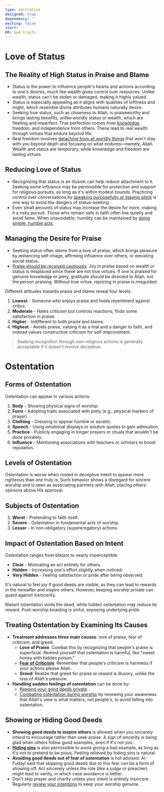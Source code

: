 ```yaml
---
type: initiative
designed: true
dependency: ''
waiting: false
start: ''
KR: bad traits
---
```


# Love of Status

## The Reality of High Status in Praise and Blame

* Status is the power to influence people's hearts and actions according to one's desires, much like wealth gives control over resources. Unlike wealth, status can't be stolen or damaged, making it highly valued.
* Status is especially appealing as it aligns with qualities of loftiness and might, which resemble divine attributes humans naturally desire.
* Seeking true status, such as closeness to Allah, is praiseworthy and brings lasting benefits, unlike worldly status or wealth, which are fleeting and imperfect. True perfection comes from [knowledge](Processes/Build%20knowledge%20in%20free%20time.md), freedom, and independence from others. These lead to real wealth through virtues that endure beyond life.
* Real freedom involves [detaching from all worldly things](Processes/Pride%20and%20lesser%20blessings%20-%20accept%20but%20disregard%20them.md) that won't stay with you beyond death and focusing on what endures—namely, Allah. Wealth and status are temporary, while knowledge and freedom are lasting virtues.

## Reducing Love of Status

* Recognizing that status is an illusion can help reduce attachment to it. Seeking some influence may be permissible for protection and support for religious pursuits, as long as it's within modest bounds. Practicing control over conversations by [speaking purposefully or staying silent](Processes/Speak%20purposefully%20or%20maintain%20silence.md) is one way to avoid the dangers of status-seeking.
* Even small amounts of status may increase the desire for more, making it a risky pursuit. Those who remain safe in faith often live quietly and avoid fame. When unavoidable, humility can be maintained by [doing simple, humble acts](Processes/Reduce%20fame%20by%20performing%20unsavory%20acts.md).

## Managing the Desire for Praise

* Seeking status often stems from a love of praise, which brings pleasure by enhancing self-image, affirming influence over others, or elevating social status.
* [Praise should be received cautiously](Processes/Moderation%20in%20Praise%20and%20Questioning.md). Joy in praise based on wealth or status is misplaced since these are not true virtues. If one is praised for genuine knowledge or piety, gratitude should be directed to Allah, not the person praising. Without true virtue, rejoicing in praise is misguided.

Different attitudes towards praise and blame reveal four levels:

1. **Lowest** - Someone who enjoys praise and holds resentment against critics.
2. **Moderate** - Hates criticism but controls reactions; finds some satisfaction in praise.
3. **Higher** - Indifferent to both praise and blame.
4. **Highest** - Avoids praise, valuing it as a trial and a danger to faith, and instead values constructive criticism for self-improvement.

> Seeking recognition through non-religious actions is generally acceptable if it doesn't involve deception.

# Ostentation

## Forms of Ostentation

Ostentation can appear in various actions:

1. **Body** - Showing physical signs of worship.
2. **Form** - Adopting traits associated with piety (e.g., physical markers of prayer).
3. **Clothing** - Dressing to appear humble or ascetic.
4. **Speech** - Using emotional displays or wisdom quotes to gain admiration.
5. **Practice** - Publicly engaging in longer prayers or rituals that wouldn't be done privately.
6. **Influence** - Mentioning associations with teachers or scholars to boost reputation.

## Levels of Ostentation

Ostentation is worse when rooted in deceptive intent to appear more righteous than one truly is. Such behavior shows a disregard for sincere worship and is seen as associating partners with Allah, placing others' opinions above His approval.

## Subjects of Ostentation

1. **Worst** - Pretending to faith itself.
2. **Severe** - Ostentation in fundamental acts of worship.
3. **Lesser** - In non-obligatory (supererogatory) actions.

## Impact of Ostentation Based on Intent

Ostentation ranges from blatant to nearly imperceptible:

* **Clear** - Motivating an act entirely for others.
* **Hidden** - Increasing one's effort slightly when noticed.
* **Very Hidden** - Feeling satisfaction or pride after being observed.

It's natural to feel joy if good deeds are visible, as they can lead to rewards in the hereafter and inspire others. However, keeping worship private can guard against insincerity.

Blatant ostentation voids the deed, while hidden ostentation may reduce its reward. Post-worship boasting is sinful, exposing underlying pride.

## Treating Ostentation by Examining Its Causes

* **Treatment addresses three main causes**: love of praise, fear of criticism, and greed.
	* **Love of Praise**: Combat this by recognizing that people's praise is superficial. Remind yourself that ostentation is harmful, like "sweet honey with hidden poison."
	* **[Fear of Criticism](Processes/Accept%20accusations%20or%20forgive%20transgressions%20against%20you.md)**: Remember that people's criticism is harmless if your actions please Allah.
	* **Greed**: Realize that greed for praise or reward is illusory, unlike the loss of Allah's pleasure.
* **Handling sudden feelings of ostentation** can be done by:
	* [Keeping your good deeds private](Processes/Hide%20your%20good%20deeds.md).
	* [Combating ostentation during worship](Processes/Combat%20ostentation%20during%20worship.md) by renewing your awareness that Allah's view is what matters, not people's, to avoid falling into ostentation.

## Showing or Hiding Good Deeds

* **Showing good deeds to inspire others** is allowed when you sincerely intend to encourage rather than seek praise. A sign of sincerity is being glad when others follow good examples, even if it's not you.
* [**Hiding sins**](Processes/Conceal%20your%20sins.md) is also permissible to avoid giving a bad example, as long as it's not to pretend to be pious. Feeling relieved by hiding sins is natural.
* **Avoiding good deeds out of fear of ostentation** is not advised. Al-Fudayl said that skipping good deeds due to this fear can be a form of showing off. Act sincerely unless the role (like a judge or preacher) might lead to vanity, in which case avoidance is better.
* Don't skip prayer and charity unless your intent is entirely insincere. Regularly [review your intentions](Processes/Review%20initiatives%20and%20processes.md) to keep your worship genuine.